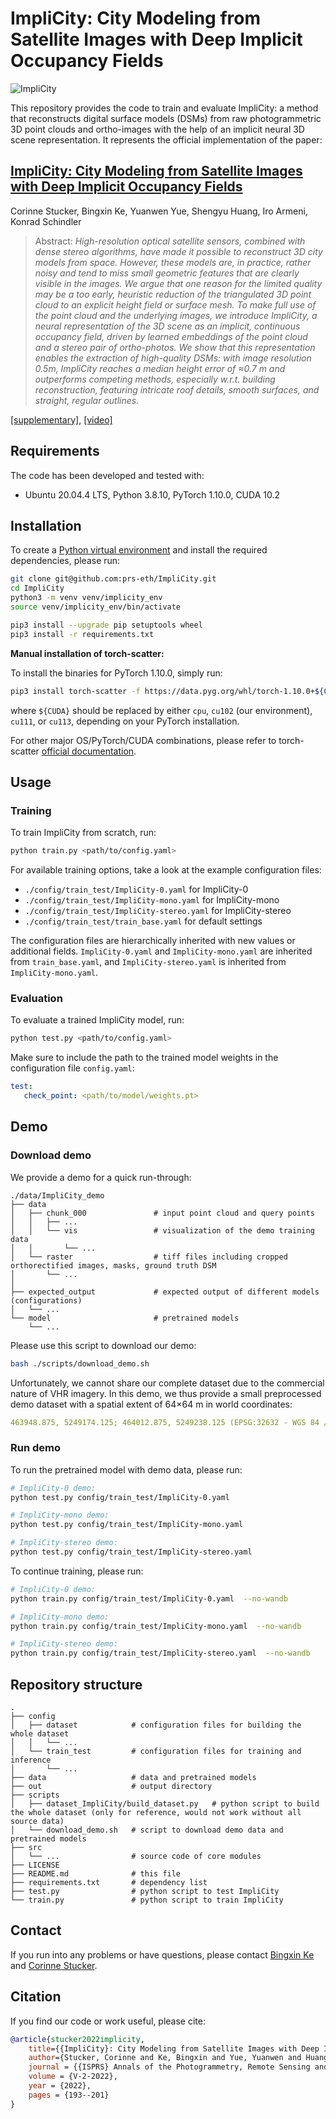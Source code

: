 # ImpliCity: City Modeling from Satellite Images with Deep Implicit Occupancy Fields

![ImpliCity](docs/teaser.jpg?raw=true)

This repository provides the code to train and evaluate ImpliCity: a method that reconstructs digital surface models 
(DSMs) from raw photogrammetric 3D point clouds and ortho-images with the help of an implicit neural 3D scene representation.
It represents the official implementation of the paper:

## [ImpliCity: City Modeling from Satellite Images with Deep Implicit Occupancy Fields](https://doi.org/10.5194/isprs-annals-V-2-2022-193-2022)
Corinne Stucker, Bingxin Ke, Yuanwen Yue, Shengyu Huang, Iro Armeni, Konrad Schindler

> Abstract: *High-resolution optical satellite sensors, combined with dense stereo algorithms, have made it possible to reconstruct 
3D city models from space. However, these models are, in practice, rather noisy and tend to miss small geometric features that are 
clearly visible in the images. We argue that one reason for the limited quality may be a too early, heuristic reduction of the 
triangulated 3D point cloud to an explicit height field or surface mesh. To make full use of the point cloud and the underlying images, 
we introduce ImpliCity, a neural representation of the 3D scene as an implicit, continuous occupancy field, driven by learned embeddings 
of the point cloud and a stereo pair of ortho-photos. We show that this representation enables the extraction of high-quality DSMs: 
with image resolution 0.5m, ImpliCity reaches a median height error of ≈0.7 m and outperforms competing methods, especially w.r.t. 
building reconstruction, featuring intricate roof details, smooth surfaces, and straight, regular outlines.*

[[supplementary]](https://arxiv.org/abs/2201.09968), [[video]](https://www.youtube.com/watch?v=7cheMxWhmjI)

## Requirements
The code has been developed and tested with:
* Ubuntu 20.04.4 LTS, Python 3.8.10, PyTorch 1.10.0, CUDA 10.2


## Installation


To create a [Python virtual environment](https://docs.python.org/3/tutorial/venv.html) and install the required dependencies, please run:

```bash
git clone git@github.com:prs-eth/ImpliCity.git
cd ImpliCity
python3 -m venv venv/implicity_env
source venv/implicity_env/bin/activate

pip3 install --upgrade pip setuptools wheel
pip3 install -r requirements.txt
```

**Manual installation of torch-scatter:**

To install the binaries for PyTorch 1.10.0, simply run:

```bash
pip3 install torch-scatter -f https://data.pyg.org/whl/torch-1.10.0+${CUDA}.html
```
where `${CUDA}` should be replaced by either `cpu`, `cu102` (our environment), `cu111`, or `cu113`, depending on your PyTorch installation.

For other major OS/PyTorch/CUDA combinations, please refer to torch-scatter [official documentation](https://github.com/rusty1s/pytorch_scatter#pytorch-1100).


## Usage
### Training
To train ImpliCity from scratch, run:

```bash
python train.py <path/to/config.yaml>
```

For available training options, take a look at the example configuration files:
* `./config/train_test/ImpliCity-0.yaml` for ImpliCity-0
* `./config/train_test/ImpliCity-mono.yaml` for ImpliCity-mono
* `./config/train_test/ImpliCity-stereo.yaml` for ImpliCity-stereo
* `./config/train_test/train_base.yaml` for default settings

The configuration files are hierarchically inherited with new values or additional fields. `ImpliCity-0.yaml` and `ImpliCity-mono.yaml` are inherited from `train_base.yaml`,
and `ImpliCity-stereo.yaml` is inherited from `ImpliCity-mono.yaml`.

    
### Evaluation
To evaluate a trained ImpliCity model, run:

```bash
python test.py <path/to/config.yaml>
```

Make sure to include the path to the trained model weights in the configuration file `config.yaml`:

```yaml
test:
   check_point: <path/to/model/weights.pt>
```


## Demo
### Download demo
We provide a demo for a quick run-through:
```
./data/ImpliCity_demo
├── data                        
│   ├── chunk_000               # input point cloud and query points
│   │   ├── ...
│   │   └── vis                 # visualization of the demo training data
│   │       └── ...
│   └── raster                  # tiff files including cropped orthorectified images, masks, ground truth DSM
│       └── ...
│   
├── expected_output             # expected output of different models (configurations) 
│   └── ...
└── model                       # pretrained models
    └── ...
```

Please use this script to download our demo:
```bash
bash ./scripts/download_demo.sh
```

Unfortunately, we cannot share our complete dataset due to the commercial nature of VHR imagery. In this demo, we thus provide a small
preprocessed demo dataset with a spatial extent of 64&times;64 m in world coordinates:

```yaml
463948.875, 5249174.125; 464012.875, 5249238.125 (EPSG:32632 - WGS 84 / UTM zone 32N - Projected)
```


### Run demo

To run the pretrained model with demo data, please run:
```bash
# ImpliCity-0 demo:
python test.py config/train_test/ImpliCity-0.yaml

# ImpliCity-mono demo:
python test.py config/train_test/ImpliCity-mono.yaml

# ImpliCity-stereo demo:
python test.py config/train_test/ImpliCity-stereo.yaml
```

To continue training, please run:
```bash
# ImpliCity-0 demo:
python train.py config/train_test/ImpliCity-0.yaml  --no-wandb

# ImpliCity-mono demo:
python train.py config/train_test/ImpliCity-mono.yaml  --no-wandb

# ImpliCity-stereo demo:
python train.py config/train_test/ImpliCity-stereo.yaml  --no-wandb
```


## Repository structure
```
.
├── config                 
│   ├── dataset            # configuration files for building the whole dataset
│   │   └── ...
│   └── train_test         # configuration files for training and inference 
│       └── ...             
├── data                   # data and pretrained models
├── out                    # output directory 
├── scripts                
│   ├── dataset_ImpliCity/build_dataset.py   # python script to build the whole dataset (only for reference, would not work without all source data)
│   └── download_demo.sh   # script to download demo data and pretrained models
├── src                    
│   └── ...                # source code of core modules
├── LICENSE
├── README.md              # this file
├── requirements.txt       # dependency list
├── test.py                # python script to test ImpliCity
└── train.py               # python script to train ImpliCity
```




## Contact
If you run into any problems or have questions, please contact [Bingxin Ke](mailto:bingke@ethz.ch) and [Corinne Stucker](mailto:corinne.stucker@geod.baug.ethz.ch).


## Citation

If you find our code or work useful, please cite:

```bibtex
@article{stucker2022implicity,
    title={{ImpliCity}: City Modeling from Satellite Images with Deep Implicit Occupancy Fields},
    author={Stucker, Corinne and Ke, Bingxin and Yue, Yuanwen and Huang, Shengyu and Armeni, Iro and Schindler, Konrad},
    journal = {{ISPRS} Annals of the Photogrammetry, Remote Sensing and Spatial Information Sciences},
    volume = {V-2-2022},
    year = {2022},
    pages = {193--201}
}
```

